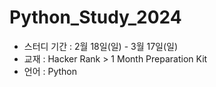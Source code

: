 # Python_Study_2024 

-   스터디 기간 : 2월 18일(일) - 3월 17일(일)
-   교재 : Hacker Rank > 1 Month Preparation Kit
-   언어 : Python
